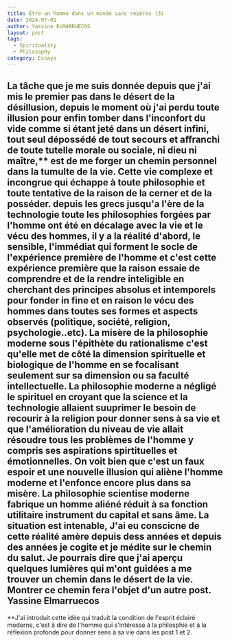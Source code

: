 ```yaml
---
title: Être un homme dans un monde sans repères (3)
date: 2024-07-01
author: Yassine ELMARRUECOS
layout: post
tags:
  - Spirituality
  - Philosophy
category: Essays
---
```

La tâche que je me suis donnée depuis que j'ai mis le premier pas dans le désert de la désillusion, depuis le moment où j'ai perdu toute illusion pour enfin tomber dans l'inconfort du vide comme si étant jeté dans un désert infini, tout seul dépossédé de tout secours et affranchi de toute tutelle morale ou sociale, ni dieu ni maître,** est de me forger un chemin personnel dans la tumulte de la vie.
Cette vie complexe et incongrue qui échappe à  toute philosophie et toute tentative de la raison de la cerner et de la posséder. depuis les grecs jusqu'a l'ère de la technologie toute les philosophies forgées par l'homme ont été en décalage avec la vie et le vécu des hommes, il y a la réalité d'abord, le sensible, l'immédiat qui forment le socle de l'expérience première de l'homme et c'est cette expérience première que la raison essaie de comprendre et de la rendre inteligible en cherchant des principes absolus et intemporels pour fonder in fine et en raison le vécu des hommes dans toutes ses formes et aspects observés (politique, société, religion, psychologie..etc).
La misère de la philosophie moderne sous l'épithète du rationalisme c'est qu'elle met de côté la dimension spirituelle et biologique de l'homme en se focalisant seulement sur sa dimension ou sa faculté intellectuelle. La philosophie moderne a négligé le spirituel en croyant que la science et la technologie allaient suuprimer le besoin de recourir à la religion pour donner sens à sa vie et que l'amélioration du niveau de vie allait résoudre tous les problèmes de l'homme y compris ses aspirations spirtituelles et émotionnelles.
On voit bien que c'est un faux espoir et une nouvelle illusion qui aliène l'homme moderne et l'enfonce encore plus dans sa misère. La philosophie scientise moderne fabrique un homme aliéné réduit à sa fonction utilitaire instrument du capital et sans âme.
La situation est intenable, J'ai eu conscicne de cette réalité amère depuis dess années et depuis des années je cogite et je médite sur le chemin du salut. Je pourrais dire que j'ai aperçu quelques lumières qui m'ont guidées a me trouver un chemin dans le désert de la vie. Montrer ce chemin fera l'objet d'un autre post.
Yassine Elmarruecos 
-------------
**J'ai introduit cette idée qui traduit la condition de l'esprit éclairé moderne, c'est à dire de l'homme qui s'intéresse à la philosphie et à la réflexion profonde pour donner sens à sa vie dans les post 1 et 2.
